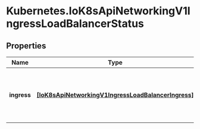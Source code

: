 # Kubernetes.IoK8sApiNetworkingV1IngressLoadBalancerStatus

## Properties

Name | Type | Description | Notes
------------ | ------------- | ------------- | -------------
**ingress** | [**[IoK8sApiNetworkingV1IngressLoadBalancerIngress]**](IoK8sApiNetworkingV1IngressLoadBalancerIngress.md) | ingress is a list containing ingress points for the load-balancer. | [optional] 


